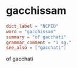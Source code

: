 # gacchissam

``` toml
dict_label = "NCPED"
word = "gacchissam"
summary = "of gacchati"
grammar_comment = "1 sg."
see_also = ["gacchati"]
```

of gacchati

